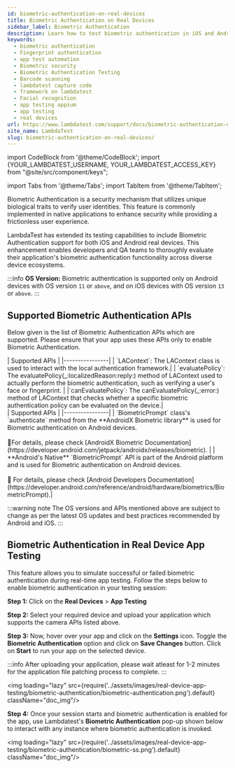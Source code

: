 ```yaml
---
id: biometric-authentication-on-real-devices
title: Biometric Authentication on Real Devices
sidebar_label: Biometric Authentication
description: Learn how to test biometric authentication in iOS and Android apps using LambdaTest's real device testing platform. Enhance app security and user experience.
keywords:
  - biometric authentication
  - Fingerprint authentication
  - app test automation
  - Biometric security
  - Biometric Authentication Testing
  - Barcode scanning
  - lambdatest capture code
  - framework on lambdatest
  - Facial recognition
  - app testing appium
  - app testing
  - real devices
url: https://www.lambdatest.com/support/docs/biometric-authentication-on-real-devices/
site_name: LambdaTest
slug: biometric-authentication-on-real-devices/
---
```


import CodeBlock from '@theme/CodeBlock';
import {YOUR_LAMBDATEST_USERNAME, YOUR_LAMBDATEST_ACCESS_KEY} from "@site/src/component/keys";

import Tabs from '@theme/Tabs';
import TabItem from '@theme/TabItem';

<script type="application/ld+json"
      dangerouslySetInnerHTML={{ __html: JSON.stringify({
       "@context": "https://schema.org",
        "@type": "BreadcrumbList",
        "itemListElement": [{
          "@type": "ListItem",
          "position": 1,
          "name": "Home",
          "item": "https://www.lambdatest.com"
        },{
          "@type": "ListItem",
          "position": 2,
          "name": "Support",
          "item": "https://www.lambdatest.com/support/docs/"
        },{
          "@type": "ListItem",
          "position": 3,
          "name": "Biometric Authentication",
          "item": "https://www.lambdatest.com/support/docs/biometric-authentication-on-real-devices/"
        }]
      })
    }}
></script>
Biometric Authentication is a security mechanism that utilizes unique biological traits to verify user identities. This feature is commonly implemented in native applications to enhance security while providing a frictionless user experience.

LambdaTest has extended its testing capabilities to include Biometric Authentication support for both iOS and Android real devices. This enhancement enables developers and QA teams to thoroughly evaluate their application's biometric authentication functionality across diverse device ecosystems.

<div className="ytframe"> 
<div className="youtube" data-embed="32e7bBHiYKg">
    <div className="play-button"></div>
</div>
</div>

:::info
**OS Version:** Biometric authentication is supported only on Android devices with OS version `11` or `above`, and on iOS devices with OS version `13` or `above`.
:::

## Supported Biometric Authentication APIs

Below given is the list of Biometric Authentication APIs which are supported. Please ensure that your app uses these APIs only to enable Biometric Authentication.

<Tabs className="docs__val">

<TabItem value="bash" label="iOS" default>

  <div className="lambdatest__codeblock">
    | Supported APIs |
    |----------------|
    | `LAContext`: The LAContext class is used to interact with the local authentication framework.|
    | `evaluatePolicy`: The evaluatePolicy(_:localizedReason:reply:) method of LAContext used to actually perform the biometric authentication, such as verifying a user's face or fingerprint. |
    |`canEvaluatePolicy`: The canEvaluatePolicy(_:error:) method of LAContext that checks whether a specific biometric authentication policy can be evaluated on the device.|
  </div>

</TabItem>

<TabItem value="powershell" label="Android >= version 11" default>

  <div className="lambdatest__codeblock">
    | Supported APIs |
    |----------------|
    | `BiometricPrompt` class's `authenticate` method from the **AndroidX Biometric library** is used for Biometric authentication on Android devices. <br /><br />📕For details, please check [AndroidX Biometric Documentation](https://developer.android.com/jetpack/androidx/releases/biometric). |
    | **Android's Native** `BiometricPrompt` API is part of the Android platform and is used for Biometric authentication on Android devices.<br /><br />📕 For details, please check [Android Developers Documentation](https://developer.android.com/reference/android/hardware/biometrics/BiometricPrompt).|
  </div>

</TabItem>
</Tabs>

:::warning note
The OS versions and APIs mentioned above are subject to change as per the latest OS updates and best practices recommended by Android and iOS.
:::

## Biometric Authentication in Real Device App Testing

This feature allows you to simulate successful or failed biometric authentication during real-time app testing. Follow the steps below to enable biometric authentication in your testing session:

**Step 1:** Click on the **Real Devices** > **App Testing**

**Step 2:** Select your required device and upload your application which supports the camera APIs listed above.

**Step 3:** Now, hover over your app and click on the **Settings** icon. Toggle the **Biometric Authentication** option and click on **Save Changes** button. Click on **Start** to run your app on the selected device.

:::info
After uploading your application, please wait atleast for 1-2 minutes for the application file patching process to complete.
:::

<img loading="lazy" src={require('../assets/images/real-device-app-testing/biometric-authentication/biometric-authentication.png').default} className="doc_img"/>

**Step 4:** Once your session starts and biometric authentication is enabled for the app, use Lambdatest's **Biometric Authentication** pop-up shown below to interact with any instance where biometric authentication is invoked.

<img loading="lazy" src={require('../assets/images/real-device-app-testing/biometric-authentication/biometric-ss.png').default} className="doc_img"/>